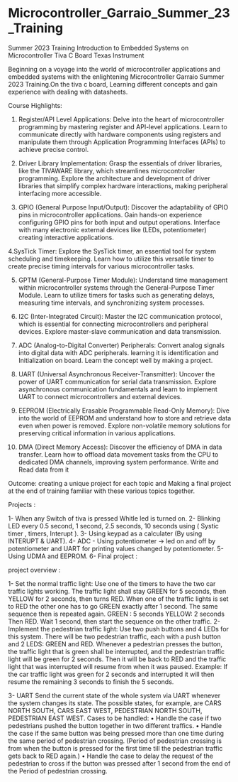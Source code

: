# Microcontroller_Garraio_Summer_23_Training
Summer 2023 Training Introduction to Embedded Systems on Microcontroller Tiva C Board Texas Instrument 

Beginning on a voyage into the world of microcontroller applications and embedded systems with the enlightening Microcontroller Garraio Summer 2023 Training.On the tiva c board, Learning different concepts and gain experience with dealing with datasheets.


Course Highlights:

1. Register/API Level Applications:
Delve into the heart of microcontroller programming by mastering register and API-level applications. Learn to communicate directly with hardware components using registers and manipulate them through Application Programming Interfaces (APIs) to achieve precise control.

2. Driver Library Implementation:
Grasp the essentials of driver libraries, like the TIVAWARE library, which streamlines microcontroller programming. Explore the architecture and development of driver libraries that simplify complex hardware interactions, making peripheral interfacing more accessible.

3. GPIO (General Purpose Input/Output):
Discover the adaptability of GPIO pins in microcontroller applications. Gain hands-on experience configuring GPIO pins for both input and output operations. Interface with many electronic external devices like (LEDs, potentiometer) creating interactive applications.

4.SysTick Timer:
Explore the SysTick timer, an essential tool for system scheduling and timekeeping. Learn how to utilize this versatile timer to create precise timing intervals for various microcontroller tasks.

5. GPTM (General-Purpose Timer Module):
Understand time management within microcontroller systems through the General-Purpose Timer Module. Learn to utilize timers for tasks such as generating delays, measuring time intervals, and synchronizing system processes.

6. I2C (Inter-Integrated Circuit):
Master the I2C communication protocol, which is essential for connecting microcontrollers and peripheral devices. Explore master-slave communication and data transmission.

7. ADC (Analog-to-Digital Converter) Peripherals:
Convert analog signals into digital data with ADC peripherals. learning it is identification and Initialization on board. Learn the concept well by making a project. 

8. UART (Universal Asynchronous Receiver-Transmitter):
Uncover the power of UART communication for serial data transmission. Explore asynchronous communication fundamentals and learn to implement UART to connect microcontrollers and external devices.

9. EEPROM (Electrically Erasable Programmable Read-Only Memory):
Dive into the world of EEPROM and understand how to store and retrieve data even when power is removed. Explore non-volatile memory solutions for preserving critical information in various applications.

10. DMA (Direct Memory Access):
Discover the efficiency of DMA in data transfer. Learn how to offload data movement tasks from the CPU to dedicated DMA channels, improving system performance. Write and Read data from it

Outcome:
creating a unique project for each topic and Making a final project at the end of training familiar with these various topics together.

Projects : 

1- When any Switch of tiva is pressed Whitle led is turned on.
2- Blinking LED every 0.5 second, 1 second, 2.5 seconds, 10 seconds using ( Systic timer , timers, Interupt ).
3- Using keypad as a calculater (By using INTERUPT & UART).
4- ADC - Using potentiometer -> led on and off by potentiometer and UART for printing values changed by potentiometer.
5- Using UDMA and EEPROM.
6- Final project : 

project overview : 

1- Set the normal traffic light:
Use one of the timers to have the two car traffic lights working. The traffic light shall stay GREEN for 5 seconds, then YELLOW for 2 seconds, then turns RED. When one of the traffic lights is set to RED the other one has to go GREEN exactly after 1 second. The same sequence then is repeated again.
GREEN : 5 seconds YELLOW: 2 seconds Then RED. Wait 1 second, then start the sequence on the other traffic.
2- Implement the pedestrian traffic light:
Use two push buttons and 4 LEDs for this system. There will be two pedestrian traffic, each with a push button and 2 LEDS: GREEN and RED. Whenever a pedestrian presses the button, the traffic light that is green shall be interrupted, and the pedestrian traffic light will be green for 2 seconds. Then it will be back to RED and the traffic light that was interrupted will resume from when it was paused.
Example: If the car traffic light was green for 2 seconds and interrupted it will then resume the remaining 3 seconds to finish the 5 seconds.

3- UART
Send the current state of the whole system via UART whenever the system changes its state. The possible states, for example, are CARS NORTH SOUTH, CARS EAST WEST, PEDESTRIAN NORTH SOUTH, PEDESTRIAN EAST WEST.
Cases to be handled:
• Handle the case if two pedestrians pushed the button together in two different traffics.
• Handle the case if the same button was being pressed more than one time during the same period of pedestrian crossing. (Period of pedestrian crossing is from when the button is pressed for the first time till the pedestrian traffic gets back to RED again.)
• Handle the case to delay the request of the pedestrian to cross if the button was pressed after 1 second from the end of the Period of pedestrian crossing.

